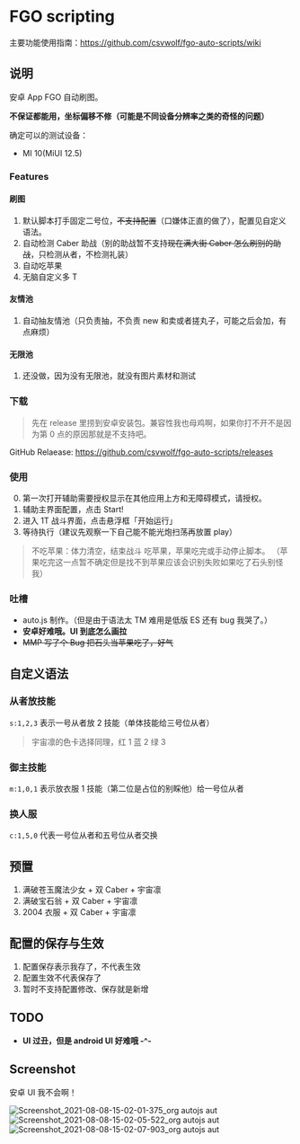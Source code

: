 # FGO scripting
主要功能使用指南：https://github.com/csvwolf/fgo-auto-scripts/wiki

## 说明
安卓 App FGO 自动刷图。

**不保证都能用，坐标偏移不修（可能是不同设备分辨率之类的奇怪的问题）**

确定可以的测试设备：
- MI 10(MiUI 12.5)

### Features
#### 刷图

1. 默认脚本打手固定二号位，<del>不支持配置</del>（口嫌体正直的做了），配置见自定义语法。
2. 自动检测 Caber 助战（别的助战暂不支持<del>现在满大街 Caber 怎么刷别的助战</del>，只检测从者，不检测礼装）
3. 自动吃苹果
4. 无脑自定义多 T

#### 友情池

1. 自动抽友情池（只负责抽，不负责 new 和卖或者搓丸子，可能之后会加，有点麻烦）

#### 无限池

1. 还没做，因为没有无限池，就没有图片素材和测试

### 下载
> 先在 release 里捞到安卓安装包。兼容性我也母鸡啊，如果你打不开不是因为第 0 点的原因那就是不支持吧。

GitHub Relaease: <https://github.com/csvwolf/fgo-auto-scripts/releases>

### 使用

0. 第一次打开辅助需要授权显示在其他应用上方和无障碍模式，请授权。
1. 辅助主界面配置，点击 Start!
2. 进入 1T 战斗界面，点击悬浮框「开始运行」
3. 等待执行（建议先观察一下自己能不能光炮扫荡再放置 play）

> 不吃苹果：体力清空，结束战斗
> 吃苹果，苹果吃完或手动停止脚本。
> （苹果吃完这一点暂不确定但是找不到苹果应该会识别失败如果吃了石头别怪我）

### 吐槽

- auto.js 制作。（但是由于语法太 TM 难用是低版 ES 还有 bug 我哭了。）
- **安卓好难哦。UI 到底怎么画拉**
- <del>MMP 写了个 Bug 把石头当苹果吃了，好气</del>

## 自定义语法
### 从者放技能
`s:1,2,3` 表示一号从者放 2 技能（单体技能给三号位从者）

> 宇宙凛的色卡选择同理，红 1 蓝 2 绿 3

### 御主技能
`m:1,0,1` 表示放衣服 1 技能（第二位是占位的别睬他）给一号位从者

### 换人服
`c:1,5,0` 代表一号位从者和五号位从者交换

## 预置
1. 满破苍玉魔法少女 + 双 Caber + 宇宙凛
2. 满破宝石翁 + 双 Caber + 宇宙凛
3. 2004 衣服 + 双 Caber + 宇宙凛

## 配置的保存与生效
1. 配置保存表示我存了，不代表生效
2. 配置生效不代表保存了
3. 暂时不支持配置修改、保存就是新增

## TODO
- **UI 过丑，但是 android UI 好难哦 -^-**

## Screenshot
安卓 UI 我不会啊！

![Screenshot_2021-08-08-15-02-01-375_org autojs aut](https://user-images.githubusercontent.com/8280645/128623898-1edf583a-ea39-4dd1-b061-c28f82cbbe9c.jpg)
![Screenshot_2021-08-08-15-02-05-522_org autojs aut](https://user-images.githubusercontent.com/8280645/128623901-459d9c90-c935-43d8-9dba-7e655d4ef2f1.jpg)
![Screenshot_2021-08-08-15-02-07-903_org autojs aut](https://user-images.githubusercontent.com/8280645/128623904-27190928-3705-42ba-8094-a6a07270e64b.jpg)

